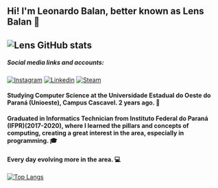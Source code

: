 ## Hi! I'm Leonardo Balan, better known as Lens Balan 👋
## ![Lens GitHub stats](https://github-readme-stats.vercel.app/api?username=LensBalan&show_icons=true&theme=dracula&count_private=true)

##### *Social media links and accounts:*
[![Instagram](https://img.shields.io/badge/Instagram-E4405F?style=for-the-badge&logo=instagram&logoColor=white)](https://www.instagram.com/lens.balan/)
[![Linkedin](https://img.shields.io/badge/LinkedIn-0077B5?style=for-the-badge&logo=linkedin&logoColor=white)](https://br.linkedin.com/in/leonardo-bednarczuk-balan-de-oliveira-70b602268)
[![Steam](https://img.shields.io/badge/Steam-000000?style=for-the-badge&logo=steam&logoColor=white)](https://steamcommunity.com/id/LensBR/)

#### Studying Computer Science at the Universidade Estadual do Oeste do Paraná (Unioeste), Campus Cascavel. 2 years ago. 🏬
#### Graduated in Informatics Technician from Instituto Federal do Paraná (IFPR)(2017-2020), where I learned the pillars and concepts of computing, creating a great interest in the area, especially in programming. 🎓
#### Every day evolving more in the area. 💻



[![Top Langs](https://github-readme-stats.vercel.app/api/top-langs/?username=LensBalan&langs_count=8)](https://github.com/LensBalan/github-readme-stats)
